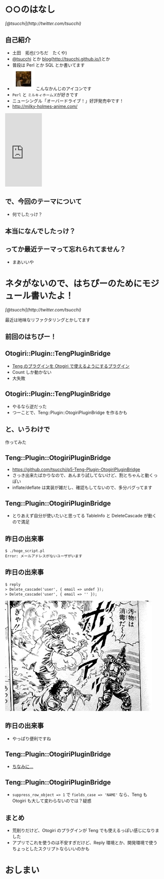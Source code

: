 ○○のはなし
==========

<address>[@tsucchi](http://twitter.com/tsucchi)</address>


自己紹介
---
+ 土田　拓也(つちだ　たくや)
+ [@tsucchi](http://twitter.com/tsucchi) とか [blog(http://tsucchi.github.io/)](http://tsucchi.github.io/)とか
+ 普段は Perl とか SQL とか書いてます
+ <img src="./icon.jpeg"> こんなかんじのアイコンです
+ `Perl` と `ミルキィホームズ`が好きです
+ ニューシングル「オーバードライブ！」好評発売中です！
+ http://milky-holmes-anime.com/

<iframe src="http://rcm-fe.amazon-adsystem.com/e/cm?t=tsucchisblog-22&o=9&p=8&l=as1&asins=B00NODGU0E&ref=qf_sp_asin_til&fc1=000000&IS2=1&lt1=_blank&m=amazon&lc1=0000FF&bc1=000000&bg1=FFFFFF&f=ifr" style="width:120px;height:240px;" scrolling="no" marginwidth="0" marginheight="0" frameborder="0"></iframe>



で、今回のテーマについて
---
+ 何でしたっけ？

本当になんでしたっけ？
---

ってか最近テーマって忘れられてません？
---
+ まあいいや

ネタがないので、はちぴーのためにモジュール書いたよ！
==========

<address>[@tsucchi](http://twitter.com/tsucchi)</address>

最近は地味なリファクタリングとかしてます

前回のはちぴー！
---

Otogiri::Plugin::TengPluginBridge
---
+ [Teng のプラグインを Otogiri で使えるようにするプラグイン](https://github.com/tsucchi/p5-Otogiri-Plugin-TengPluginBridge)
+ Count しか動かない
+ 大失敗

Otogiri::Plugin::TengPluginBridge
---
+ やるなら逆だった
+ つーことで、Teng::Plugin::OtogiriPluginBridge を作るかも

と、いうわけで
---
作ってみた

Teng::Plugin::OtogiriPluginBridge
---
+ https://github.com/tsucchi/p5-Teng-Plugin-OtogiriPluginBridge
+ さっき出来たばかりなので、あんまり試してないけど、割とちゃんと動くっぽい
+ inflate/deflate は実装が雑だし、確認もしてないので、多分バグってます

Teng::Plugin::OtogiriPluginBridge
---
+ とりあえず自分が使いたいと思ってる TableInfo と DeleteCascade が動くので満足

昨日の出来事
---
```
$ ./hoge_script.pl
Error: メールアドレスがないユーザがいます
```

昨日の出来事
---
```
$ reply
> Delete_cascade('user', { email => undef });
> Delete_cascade('user', { email => '' });
```
<img src="./syoudoku.jpg">

昨日の出来事
---
+ やっぱり便利ですね

Teng::Plugin::OtogiriPluginBridge
---
+ [ちなみに...](https://github.com/tsucchi/p5-Teng-Plugin-OtogiriPluginBridge/blob/master/t/01_methods.t#L15)

Teng::Plugin::OtogiriPluginBridge
---
+ `suppress_row_object => 1` で `fields_case => 'NAME'` なら、Teng も Otogiri も大して変わらないのでは？疑惑

まとめ
---
+ 荒削りだけど、Otogiri のプラグインが Teng でも使えるっぽい感じになりました
+ アプリでこれを使うのは不安すぎだけど、Reply 環境とか、開発環境で使うちょっとしたスクリプトならいいのかも


おしまい
===
